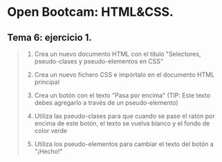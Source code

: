# Open Bootcam: HTML&CSS.

## Tema 6: ejercicio 1.

> 1. Crea un nuevo documento HTML con el título "Selectores, pseudo-clases y pseudo-elementos en CSS"
> 
> 2. Crea un nuevo fichero CSS e impórtalo en el documento HTML principal
> 
> 3. Crea un botón con el texto "Pasa por encima" (TIP: Este texto debes agregarlo a través de un pseudo-elemento)
> 
> 4. Utiliza las pseudo-clases para que cuando se pase el ratón por encima de este botón, el texto se vuelva blanco y el fondo de color verde
> 
> 5. Utiliza los pseudo-elementos para cambiar el texto del botón a "¡Hecho!"